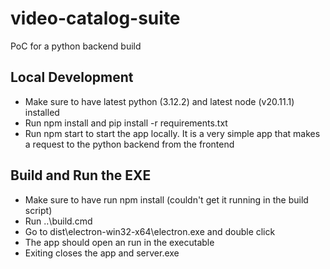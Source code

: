 # video-catalog-suite

PoC for a python backend build
## Local Development
- Make sure to have latest python (3.12.2) and latest node (v20.11.1) installed
- Run npm install and pip install -r requirements.txt
- Run npm start to start the app locally. It is a very simple app that makes a request to the python backend from the frontend
## Build and Run the EXE
- Make sure to have run npm install (couldn't get it running in the build script)
- Run ..\build.cmd
- Go to dist\electron-win32-x64\electron.exe and double click
- The app should open an run in the executable
- Exiting closes the app and server.exe
